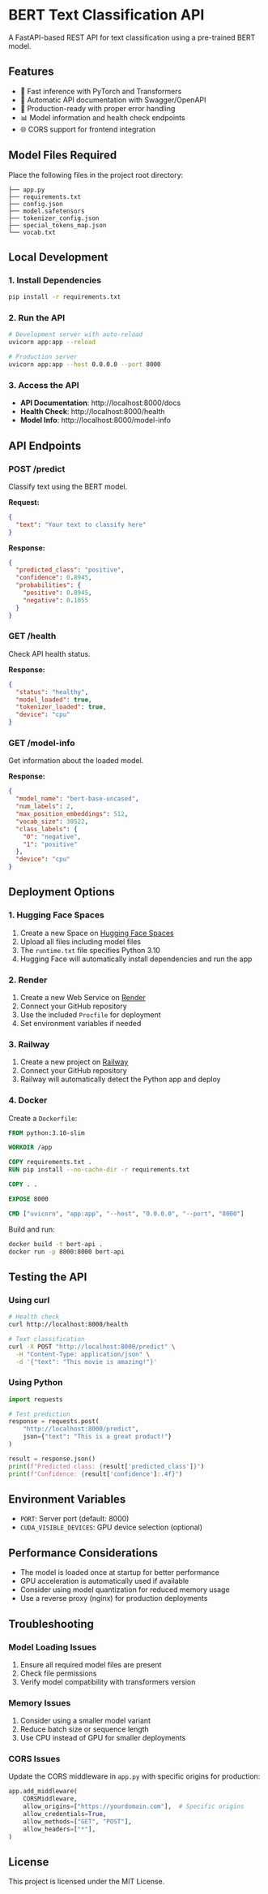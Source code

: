 # BERT Text Classification API

A FastAPI-based REST API for text classification using a pre-trained BERT model.

## Features

- 🚀 Fast inference with PyTorch and Transformers
- 📝 Automatic API documentation with Swagger/OpenAPI
- 🔧 Production-ready with proper error handling
- 📊 Model information and health check endpoints
- 🌐 CORS support for frontend integration

## Model Files Required

Place the following files in the project root directory:

```
├── app.py
├── requirements.txt
├── config.json
├── model.safetensors
├── tokenizer_config.json
├── special_tokens_map.json
└── vocab.txt
```

## Local Development

### 1. Install Dependencies

```bash
pip install -r requirements.txt
```

### 2. Run the API

```bash
# Development server with auto-reload
uvicorn app:app --reload

# Production server
uvicorn app:app --host 0.0.0.0 --port 8000
```

### 3. Access the API

- **API Documentation**: http://localhost:8000/docs
- **Health Check**: http://localhost:8000/health
- **Model Info**: http://localhost:8000/model-info

## API Endpoints

### POST /predict

Classify text using the BERT model.

**Request:**
```json
{
  "text": "Your text to classify here"
}
```

**Response:**
```json
{
  "predicted_class": "positive",
  "confidence": 0.8945,
  "probabilities": {
    "positive": 0.8945,
    "negative": 0.1055
  }
}
```

### GET /health

Check API health status.

**Response:**
```json
{
  "status": "healthy",
  "model_loaded": true,
  "tokenizer_loaded": true,
  "device": "cpu"
}
```

### GET /model-info

Get information about the loaded model.

**Response:**
```json
{
  "model_name": "bert-base-uncased",
  "num_labels": 2,
  "max_position_embeddings": 512,
  "vocab_size": 30522,
  "class_labels": {
    "0": "negative",
    "1": "positive"
  },
  "device": "cpu"
}
```

## Deployment Options

### 1. Hugging Face Spaces

1. Create a new Space on [Hugging Face Spaces](https://huggingface.co/spaces)
2. Upload all files including model files
3. The `runtime.txt` file specifies Python 3.10
4. Hugging Face will automatically install dependencies and run the app

### 2. Render

1. Create a new Web Service on [Render](https://render.com)
2. Connect your GitHub repository
3. Use the included `Procfile` for deployment
4. Set environment variables if needed

### 3. Railway

1. Create a new project on [Railway](https://railway.app)
2. Connect your GitHub repository
3. Railway will automatically detect the Python app and deploy

### 4. Docker

Create a `Dockerfile`:

```dockerfile
FROM python:3.10-slim

WORKDIR /app

COPY requirements.txt .
RUN pip install --no-cache-dir -r requirements.txt

COPY . .

EXPOSE 8000

CMD ["uvicorn", "app:app", "--host", "0.0.0.0", "--port", "8000"]
```

Build and run:

```bash
docker build -t bert-api .
docker run -p 8000:8000 bert-api
```

## Testing the API

### Using curl

```bash
# Health check
curl http://localhost:8000/health

# Text classification
curl -X POST "http://localhost:8000/predict" \
  -H "Content-Type: application/json" \
  -d '{"text": "This movie is amazing!"}'
```

### Using Python

```python
import requests

# Test prediction
response = requests.post(
    "http://localhost:8000/predict",
    json={"text": "This is a great product!"}
)

result = response.json()
print(f"Predicted class: {result['predicted_class']}")
print(f"Confidence: {result['confidence']:.4f}")
```

## Environment Variables

- `PORT`: Server port (default: 8000)
- `CUDA_VISIBLE_DEVICES`: GPU device selection (optional)

## Performance Considerations

- The model is loaded once at startup for better performance
- GPU acceleration is automatically used if available
- Consider using model quantization for reduced memory usage
- Use a reverse proxy (nginx) for production deployments

## Troubleshooting

### Model Loading Issues

1. Ensure all required model files are present
2. Check file permissions
3. Verify model compatibility with transformers version

### Memory Issues

1. Consider using a smaller model variant
2. Reduce batch size or sequence length
3. Use CPU instead of GPU for smaller deployments

### CORS Issues

Update the CORS middleware in `app.py` with specific origins for production:

```python
app.add_middleware(
    CORSMiddleware,
    allow_origins=["https://yourdomain.com"],  # Specific origins
    allow_credentials=True,
    allow_methods=["GET", "POST"],
    allow_headers=["*"],
)
```

## License

This project is licensed under the MIT License.

